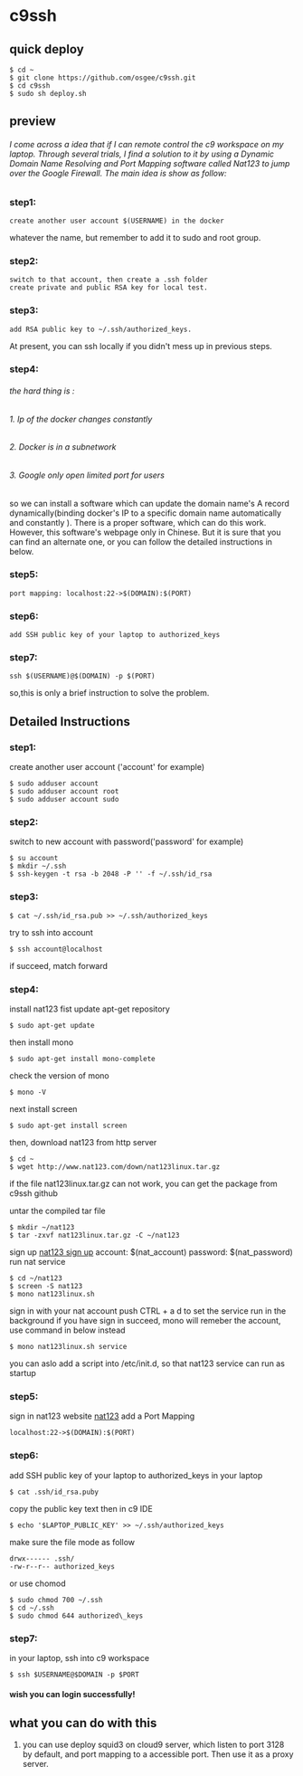 # c9ssh

## quick deploy

    $ cd ~
    $ git clone https://github.com/osgee/c9ssh.git
    $ cd c9ssh
    $ sudo sh deploy.sh

## preview

###### I come across a idea that if I can remote control the c9 workspace on my laptop. Through several trials, I find a solution to it by using a Dynamic Domain Name Resolving and Port Mapping software called Nat123 to jump over the Google Firewall. The main idea is show as follow:

### step1: 

    create another user account $(USERNAME) in the docker
    
whatever the name, but remember to add it to sudo and root group.
    
### step2: 

    switch to that account, then create a .ssh folder 
    create private and public RSA key for local test.
    
### step3: 

    add RSA public key to ~/.ssh/authorized_keys. 
    
At present, you can ssh locally if you didn't mess up in previous steps.
    
### step4: 
###### the hard thing is :

###### 1. Ip of the docker changes constantly
###### 2. Docker is in a subnetwork
###### 3. Google only open limited port for users

so we can install a software which can update the domain name's A record dynamically(binding docker's IP to a specific domain name automatically and constantly ). There is a proper software, which can do this work. However, this software's webpage only in Chinese. But it is sure that you can find an alternate one, or you can follow the detailed instructions in below.

### step5:

    port mapping: localhost:22->$(DOMAIN):$(PORT) 

### step6:

    add SSH public key of your laptop to authorized_keys

### step7: 

    ssh $(USERNAME)@$(DOMAIN) -p $(PORT)

so,this is only a brief instruction to solve the problem.

## Detailed Instructions
### step1:
create another user account ('account' for example)

    $ sudo adduser account
    $ sudo adduser account root
    $ sudo adduser account sudo

### step2:
switch to new account with password('password' for example)

    $ su account
    $ mkdir ~/.ssh
    $ ssh-keygen -t rsa -b 2048 -P '' -f ~/.ssh/id_rsa
    
### step3:

    $ cat ~/.ssh/id_rsa.pub >> ~/.ssh/authorized_keys
    
try to ssh into account

    $ ssh account@localhost

if succeed, match forward

### step4:
install nat123
fist update apt-get repository

    $ sudo apt-get update
    
then install mono

    $ sudo apt-get install mono-complete
    
check the version of mono

    $ mono -V
    
next install screen

    $ sudo apt-get install screen
    
then, download nat123 from http server

    $ cd ~
    $ wget http://www.nat123.com/down/nat123linux.tar.gz

if the file nat123linux.tar.gz can not work, you can get the package from c9ssh github

untar the compiled tar file

    $ mkdir ~/nat123
    $ tar -zxvf nat123linux.tar.gz -C ~/nat123
    
sign up <a href="http://www.nat123.com/UsersReg.jsp">nat123 sign up</a>
account: $(nat_account)
password: $(nat_password)
run nat service

    $ cd ~/nat123
    $ screen -S nat123
    $ mono nat123linux.sh

sign in with your nat account
push CTRL + a d to set the service run in the background
if you have sign in succeed, mono will remeber the account, use command in below instead

    $ mono nat123linux.sh service
    
you can aslo add a script into /etc/init.d, so that nat123 service can run as startup 

### step5:
sign in nat123 website <a href="http://www.nat123.com">nat123</a>
add a Port Mapping

    localhost:22->$(DOMAIN):$(PORT)

### step6:
add SSH public key of your laptop to authorized_keys
in your laptop

    $ cat .ssh/id_rsa.puby

copy the public key text
then in c9 IDE

    $ echo '$LAPTOP_PUBLIC_KEY' >> ~/.ssh/authorized_keys

make sure the file mode as follow

    drwx------ .ssh/
    -rw-r--r-- authorized_keys

or use chomod

    $ sudo chmod 700 ~/.ssh
    $ cd ~/.ssh
    $ sudo chmod 644 authorized\_keys
    
### step7:
in your laptop, ssh into c9 workspace

    $ ssh $USERNAME@$DOMAIN -p $PORT

#### wish you can login successfully!

## what you can do with this
1. you can use deploy squid3 on cloud9 server, which listen to port 3128 by default, and port mapping to a accessible port. Then use it as a proxy server.







